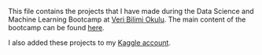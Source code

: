 This file contains the projects that I have made during the Data Science and Machine Learning Bootcamp at [Veri Bilimi Okulu](https://www.veribilimiokulu.com/). The main content of the bootcamp can be found [here](https://github.com/mvahit/DSMLBootcamp).  

I also added these projects to my [Kaggle account](https://www.kaggle.com/pinardogan).

